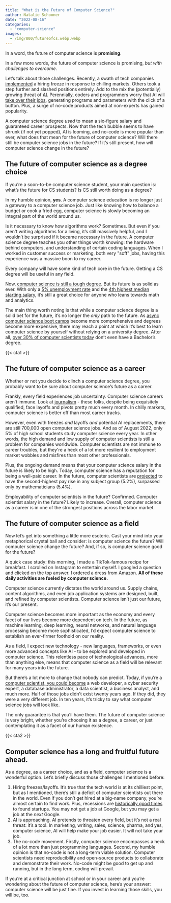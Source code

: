 ```yaml
---
title: "What is the Future of Computer Science?"
author: Natalie Schooner
date: "2022-08-16"
categories: 
  - "computer-science"
images:
  - /img/800/futureofcs.webp.webp
---
```


In a word, the future of computer science is **promising**.

In a few more words, the future of computer science is promising, *but with challenges to overcome*.

Let’s talk about those challenges. Recently, a swath of tech companies [implemented](https://news.yahoo.com/tesla-apple-microsoft-peloton-all-of-tech-companies-hitting-the-brakes-on-hiring-202428628.html) a hiring freeze in response to chilling markets. Others took a step further and slashed positions entirely. Add to the mix the (potentially) growing threat of [AI](https://www.techslang.com/will-programmers-become-obsolete-because-of-ai/). Perennially, coders and programmers worry that AI will [take over their jobs](https://www.techslang.com/will-programmers-become-obsolete-because-of-ai/), generating programs and parameters with the click of a button. Plus, a surge of no-code products aimed at non-experts has gained popularity.

A computer science degree *used* to mean a six-figure salary and guaranteed career prospects. Now that the tech bubble seems to have shrunk (if not yet popped), AI is looming, and no-code is more popular than ever, what does that mean for the future of computer science? Will there still be computer science jobs in the future? If it’s still present, how will computer science change in the future?

## The future of computer science as a degree choice

If you’re a soon-to-be computer science student, your main question is: what’s the future for CS students? Is CS still worth doing as a degree?

In my humble opinion, **yes**. A computer science education is no longer just a gateway to a computer science job. Just like knowing how to balance a budget or cook a fried egg, computer science is slowly becoming an integral part of the world around us.

Is it necessary to know how algorithms work? Sometimes. But even if you aren't writing algorithms for a living, it’s still massively helpful, and I wouldn’t be surprised if it became necessary in the future. A computer science degree teaches you other things worth knowing: the hardware behind computers, and understanding of certain coding languages. When I worked in customer success or marketing, both very "soft" jobs, having this experience was a massive boon to my career.

Every company will have some kind of tech core in the future. Getting a CS degree will be useful in any field.

Now, [computer science is still a tough degree](/computer-science/is-computer-science-hard/). But its future is as solid as ever. With only a [5% unemployment rate](https://www.newyorkfed.org/research/college-labor-market/index#/outcomes-by-major) and the [4th highest median starting salary](https://www.newyorkfed.org/research/college-labor-market/index#/outcomes-by-major), it’s still a great choice for anyone who leans towards math and analytics.

The main thing worth noting is that while a computer science degree is a solid bet for the future, it’s no longer the *only* path to the future. As [async computer science boot camps](http://boot.dev) become more comprehensive and degrees become more expensive, there may reach a point at which it’s best to learn computer science by yourself without relying on a university degree. After all, [over 30% of computer scientists today](https://www.zippia.com/computer-scientist-jobs/demographics/) don’t even have a Bachelor’s degree.

{{< cta1 >}}

## The future of computer science as a career

Whether or not you decide to clinch a computer science degree, you probably want to be sure about computer science’s future as a career.

Frankly, every field experiences job uncertainty. Computer science careers aren’t immune. Look at [journalism](https://www.cjr.org/tow_center_reports/more-than-6150-news-workers-laid-off.php) - these folks, despite being exquisitely qualified, face layoffs and pivots pretty much every month. In chilly markets, computer science is better off than most career tracks.

However, even with freezes *and* layoffs *and* potential AI replacements, there are still 700,000 open computer science jobs. And as of August 2022, only 5% of high school students study computer science every year. In other words, the high demand and low supply of computer scientists is still a problem for companies worldwide. Computer scientists are not immune to career troubles, but they're a heck of a lot more resilient to employment market wobbles and misfires than most other professionals.

Plus, the ongoing demand means that your computer science salary in the future is likely to be high. Today, computer science has a reputation for being a well-paid career. In the future, computer scientists are [projected](https://www2.staffingindustry.com/Editorial/IT-Staffing-Report/Feb.-3-2022/Starting-salaries-for-computer-sciences-grads-to-rise-5.2-NACE) to have the second-highest pay rise in any subject group (5.2%), surpassed only by mathematicians (5.4%).

Employability of computer scientists in the future? Confirmed. Computer scientist salary in the future? Likely to increase. Overall, computer science as a career is in one of the strongest positions across the labor market.

## The future of computer science as a field

Now let’s get into something a little more esoteric. Cast your mind into your metaphorical crystal ball and consider: is computer science the future? Will computer science change the future? And, if so, is computer science good for the future?

A quick case study: this morning, I made a TikTok-famous recipe for breakfast. I scrolled on Instagram to entertain myself. I googled a question and clicked on the top answer. I ordered a dress from Amazon. **All of these daily activities are fueled by computer science.**

Computer science currently dictates the world around us. Supply chains, content algorithms, and even job application systems are designed, built, and refined by computer scientists. Computer science isn’t just our future, it’s our present.

Computer science becomes more important as the economy and every facet of our lives become more dependent on tech. In the future, as machine learning, deep learning, neural networks, and natural language processing become more sophisticated, I’d expect computer science to establish an ever-firmer foothold on our reality.

As a field, I expect new technology - new languages, frameworks, or even more advanced concepts like AI - to be explored and developed in computer science. This relentless pace of technological advances, more than anything else, means that computer science as a field will be relevant for many years into the future.

But there’s a lot more to change that nobody can predict. Today, if you’re a [computer scientist, you could become](/computer-science/highest-paying-computer-science-jobs) a web developer, a cyber security expert, a database administrator, a data scientist, a business analyst, and much more. Half of those jobs didn’t exist twenty years ago. If they did, they were a very different job. In ten years, it’s tricky to say what computer science jobs will look like.

The only guarantee is that you’ll have them. The future of computer science is very bright, whether you’re choosing it as a degree, a career, or just contemplating it as a facet of our human existence.

{{< cta2 >}}

## Computer science has a long and fruitful future ahead.

As a degree, as a career choice, and as a field, computer science is a wonderful option. Let’s briefly discuss those challenges I mentioned before:

1. Hiring freezes/layoffs. It’s true that the tech world is at its chilliest point, but as I mentioned, there’s still a deficit of computer scientists out there in the world. Even if you don’t get hired at a big-name company, you’re almost certain to find work. Plus, recessions are [historically good times](https://republic.com/blog/investor-education/why-startup-investments-might-be-the-best-option-during-a-recession) to found startups. You may not get a job at Google, but you may get a job at the *next* Google.
2. AI is approaching. AI pretends to threaten every field, but it’s not a real threat: it’s a tool. In marketing, writing, sales, science, pharma, and yes, computer science, AI will help make your job easier. It will not take your job.
3. The no-code movement. Firstly, computer science encompasses a heck of a lot more than just programming languages. Second, my humble opinion is that no-code is not a long-term viable solution. Computer scientists need reproducibility and open-source products to collaborate and demonstrate their work. No-code might be good to get up and running, but in the long term, coding will prevail.

If you’re at a critical junction at school or in your career and you’re wondering about the future of computer science, here’s your answer: computer science will be just fine. If you invest in learning those skills, you will be, too.
